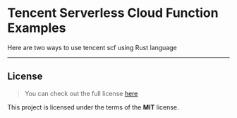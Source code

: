 Tencent Serverless Cloud Function Examples
============

Here are two ways to use tencent scf using Rust language

---

## License
>You can check out the full license [here](https://github.com/IgorAntun/node-chat/blob/master/LICENSE)

This project is licensed under the terms of the **MIT** license.
